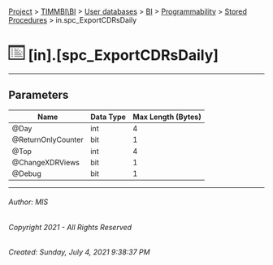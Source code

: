 #### 

[Project](../../../../../index.md) > [TIMMBI\\BI](../../../../index.md) > [User databases](../../../index.md) > [BI](../../index.md) > [Programmability](../index.md) > [Stored Procedures](Stored_Procedures.md) > in.spc_ExportCDRsDaily

# ![Stored Procedures](../../../../../Images/StoredProcedure32.png) [in].[spc_ExportCDRsDaily]

---

## <a name="#parameters"></a>Parameters

| Name | Data Type | Max Length (Bytes) |
|---|---|---|
| @Day | int | 4 |
| @ReturnOnlyCounter | bit | 1 |
| @Top | int | 4 |
| @ChangeXDRViews | bit | 1 |
| @Debug | bit | 1 |


---

###### Author:  MIS

###### Copyright 2021 - All Rights Reserved

###### Created: Sunday, July 4, 2021 9:38:37 PM

